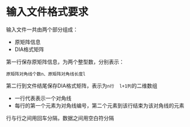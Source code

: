 # 输入文件格式要求

输入文件一共由两个部分组成：

* 原矩阵信息
* DIA格式矩阵

第一行保存原矩阵信息，为两个整型数，分别表示：

    原矩阵对角线个数n、原矩阵对角线长度l

第二行到文件结尾保存DIA格式矩阵，表示为``n行  l+1列``的二维数组
    
  * 一行代表表示一个对角线
  * 每行的第一个元素为对角线编号，第二个元素到该行结束为该对角线的元素

行与行之间用回车分隔，数据之间用空白符分隔

